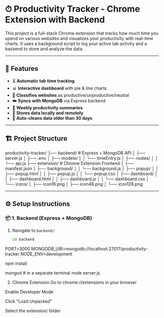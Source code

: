 # ⏱ Productivity Tracker - Chrome Extension with Backend

This project is a full-stack Chrome extension that tracks how much time you spend on various websites and visualizes your productivity with real-time charts. It uses a background script to log your active tab activity and a backend to store and analyze the data.

---

## 🚀 Features

- ⏳ **Automatic tab time tracking**
- 📊 **Interactive dashboard** with pie & line charts
- 🔄 **Classifies websites** as productive/unproductive/neutral
- ☁️ **Syncs with MongoDB** via Express backend
- 🧠 **Weekly productivity summaries**
- 📁 **Stores data locally and remotely**
- 🧼 **Auto-cleans data older than 30 days**

---

## 🏗 Project Structure

productivity-tracker/
├── backend/ # Express + MongoDB API
│ ├── server.js
│ ├── .env
│ ├── models/
│ │ └── timeEntry.js
│ ├── routes/
│ │ └── api.js
├── extension/ # Chrome Extension Frontend
│ ├── manifest.json
│ ├── background/
│ │ └── background.js
│ ├── popup/
│ │ ├── popup.html
│ │ ├── popup.js
│ │ └── popup.css
│ ├── dashboard/
│ │ ├── dashboard.html
│ │ ├── dashboard.js
│ │ └── dashboard.css
│ └── icons/
│ ├── icon16.png
│ ├── icon48.png
│ └── icon128.png

---

## ⚙️ Setup Instructions

### 📦 1. Backend (Express + MongoDB)

1. Navigate to `backend/`:
   ```bash
   cd backend

PORT=3000
MONGODB_URI=mongodb://localhost:27017/productivity-tracker
NODE_ENV=development

npm install

mongod    # in a separate terminal
node server.js

2. Chrome Extension
Go to chrome://extensions in your browser

Enable Developer Mode

Click "Load Unpacked"

Select the extension/ folder